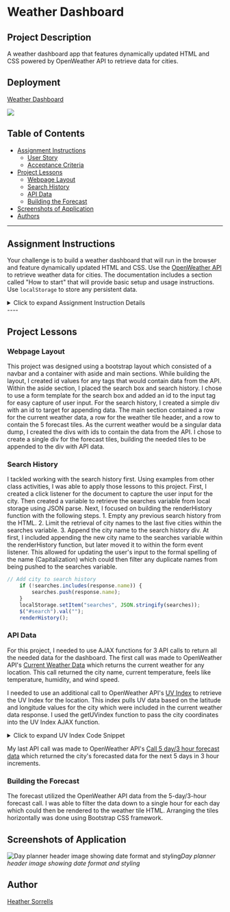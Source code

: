 # Weather Dashboard

## Project Description

A weather dashboard app that features dynamically updated HTML and CSS powered by OpenWeather API to retrieve data for cities.

## Deployment

  [Weather Dashboard](https://hlsorrells.github.io/weather-dashboard/)

  ![](assets/images/.gif)

## Table of Contents

  * [Assignment Instructions](#assignment-instructions)
    * [User Story](#user-story)
    * [Acceptance Criteria](#acceptance-criteria)
  * [Project Lessons](#project-lessons)
    * [Webpage Layout](#webpage-layout)
    * [Search History](#search-history)
    * [API Data](#api-data)
    * [Building the Forecast](#building-the-forecast)
  * [Screenshots of Application](#screenshots-of-application)
  * [Authors](#author)

----

## Assignment Instructions

Your challenge is to build a weather dashboard that will run in the browser and feature dynamically updated HTML and CSS. Use the [OpenWeather API](https://openweathermap.org/api) to retrieve weather data for cities. The documentation includes a section called "How to start" that will provide basic setup and usage instructions. Use `localStorage` to store any persistent data.

<details>
    <summary markdown="span">Click to expand Assignment Instruction Details</summary>

### User Story

```
AS A traveler
I WANT to see the weather outlook for multiple cities
SO THAT I can plan a trip accordingly
```

### Acceptance Criteria

```
GIVEN a weather dashboard with form inputs
WHEN I search for a city
THEN I am presented with current and future conditions for that city and that city is added to the search history
WHEN I view current weather conditions for that city
THEN I am presented with the city name, the date, an icon representation of weather conditions, the temperature, the humidity, the wind speed, and the UV index
WHEN I view the UV index
THEN I am presented with a color that indicates whether the conditions are favorable, moderate, or severe
WHEN I view future weather conditions for that city
THEN I am presented with a 5-day forecast that displays the date, an icon representation of weather conditions, the temperature, and the humidity
WHEN I click on a city in the search history
THEN I am again presented with current and future conditions for that city
WHEN I open the weather dashboard
THEN I am presented with the last searched city forecast
```
</details>
----

## Project Lessons

### Webpage Layout
This project was designed using a bootstrap layout which consisted of a navbar and a container with aside and main sections. While building the layout, I created id values for any tags that would contain data from the API. Within the aside section, I placed the search box and search history. I chose to use a form template for the search box and added an id to the input tag for easy capture of user input. For the search history, I created a simple div with an id to target for appending data. The main section contained a row for the current weather data, a row for the weather tile header, and a row to contain the 5 forecast tiles. As the current weather would be a singular data dump, I created the divs with ids to contain the data from the API. I chose to create a single div for the forecast tiles, building the needed tiles to be appended to the div with API data.

### Search History
I tackled working with the search history first. Using examples from other class activities, I was able to apply those lessons to this project. First, I created a click listener for the document to capture the user input for the city. Then created a variable to retrieve the searches variable from local storage using JSON parse. Next, I focused on building the renderHistory function with the following steps.
    1. Empty any previous search history from the HTML.
    2. Limit the retrieval of city names to the last five cities within the searches variable.
    3. Append the city name to the search history div.
At first, I included appending the new city name to the searches variable within the renderHistory function, but later moved it to within the form event listener. This allowed for updating the user's input to the formal spelling of the name (Capitalization) which could then filter any duplicate names from being pushed to the searches variable.

```javascript
// Add city to search history
    if (!searches.includes(response.name)) {
        searches.push(response.name);
    }
    localStorage.setItem("searches", JSON.stringify(searches));
    $("#search").val("");
    renderHistory();
```

### API Data
For this project, I needed to use AJAX functions for 3 API calls to return all the needed data for the dashboard. The first call was made to OpenWeather API's [Current Weather Data](https://openweathermap.org/current) which returns the current weather for any location. This call returned the city name, current temperature, feels like temperature, humidity, and wind speed. 

I needed to use an additional call to OpenWeather API's [UV Index](https://openweathermap.org/api/uvi) to retrieve the UV Index for the location. This index pulls UV data based on the latitude and longitude values for the city which were included in the current weather data response. I used the getUVindex function to pass the city coordinates into the UV Index AJAX function. 

<details>
    <summary markdown="span">Click to expand UV Index Code Snippet</summary>

```javascript
 // Event listener for search submit button
    $("form").on("submit", function (event) {
        // Pull current weather data from API 
        $.ajax({
            url: "https://api.openweathermap.org/data/2.5/weather?q=" + city + "&units=imperial&appid=c9288340a0d00c00e02bf6e9f809e872",
            method: "GET"
        }).then(function (response) {
            // Set city coordinates and pass them to UV data API call
            var cityCoord = [response.coord.lat, response.coord.lon];
            getUVindex(cityCoord);
        });

        // Pull UV data for current city
        function getUVindex(cityCoord) {
            // Call current UV data for current city
            $.ajax({
                url: "http://api.openweathermap.org/data/2.5/uvi?appid=c9288340a0d00c00e02bf6e9f809e872&lat=" + cityCoord[0] + "&lon=" + cityCoord[1],
                method: "GET"
            })
        }
    }
```
</details>

My last API call was made to OpenWeather API's [Call 5 day/3 hour forecast data](https://openweathermap.org/forecast5) which returned the city's forecasted data for the next 5 days in 3 hour increments.

### Building the Forecast

The forecast utilized the OpenWeather API data from the 5-day/3-hour forecast call. I was able to filter the data down to a single hour for each day which could then be rendered to the weather tile HTML. Arranging the tiles horizontally was done using Bootstrap CSS framework.

## Screenshots of Application

![Day planner header image showing date format and styling](assets/Images/day-planner-header.PNG)*Day planner header image showing date format and styling*


## Author

[Heather Sorrells](mailto:hlsorrells.dev@gmail.com)